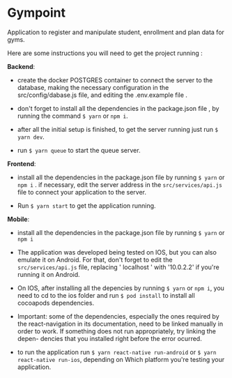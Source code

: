 # Gympoint
Application to register and manipulate student, enrollment and plan data for gyms.

Here are some instructions you will need to get the project running :

**Backend**:

* create the docker POSTGRES container to connect the server to the database, making the necessary configuration in the 
src/config/dabase.js file, and editing the .env.example file . 

* don't forget to install all the dependencies in the package.json file , by running the command ```$ yarn``` or ```npm i```.

* after all the initial setup is finished, to get the server running just run ```$ yarn dev```.
* run ``` $ yarn queue ``` to start the queue server. 

**Frontend**:

* install all the dependencies in the package.json file by running ```$ yarn``` or ```npm i``` .
if necessary, edit the server address in the  ```src/services/api.js``` file to connect your application to the server.

* Run ```$ yarn start``` to get the application running.

**Mobile**:

* install all the dependencies in the package.json file by running ```$ yarn``` or ```npm i```

* The application was developed being tested on IOS, but you can also emulate it on Android. For that, don't forget
to edit the ```src/services/api.js``` file, replacing ' localhost ' with '10.0.2.2' if you're running it on Android.

* On IOS, after installing all the depencies by running ```$ yarn``` or ```npm i```, you need to cd to the ios folder and
run ```$ pod install``` to install all cocoapods dependencies.

- Important: some of the dependencies, especially the ones required by the react-navigation in its documentation,
need to be linked manually in order to work. If something does not run appropriately, try linking the depen-
dencies that you installed right before the error ocurred. 

* to run the application run ```$ yarn react-native run-android``` or ```$ yarn react-native run-ios```, depending on Which
platform you're testing your application.
